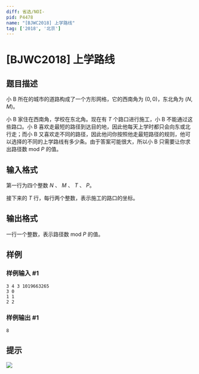 ```yaml
---
diff: 省选/NOI-
pid: P4478
name: "[BJWC2018] 上学路线"
tag: ['2018', '北京']
---
```

# [BJWC2018] 上学路线
## 题目描述

小 B 所在的城市的道路构成了一个方形网格，它的西南角为 $(0,0)$，东北角为 $(N,M)$。

小 B 家住在西南角，学校在东北角。现在有 $T$ 个路口进行施工，小 B 不能通过这些路口。小 B 喜欢走最短的路径到达目的地，因此他每天上学时都只会向东或北行走；而小 B 又喜欢走不同的路径，因此他问你按照他走最短路径的规则，他可以选择的不同的上学路线有多少条。由于答案可能很大，所以小 B 只需要让你求出路径数 mod $P$ 的值。
## 输入格式

第一行为四个整数 $N$ 、 $M$ 、 $T$ 、 $P$。

接下来的 $T$ 行，每行两个整数，表示施工的路口的坐标。
## 输出格式

一行一个整数，表示路径数 mod $P$ 的值。
## 样例

### 样例输入 #1
```
3 4 3 1019663265
3 0
1 1
2 2
```
### 样例输出 #1
```
8
```
## 提示

![](https://cdn.luogu.com.cn/upload/pic/17943.png)

